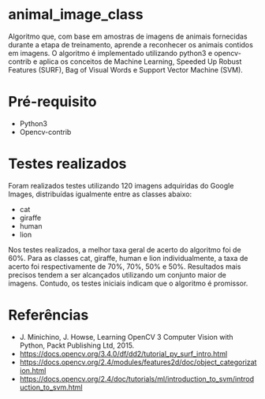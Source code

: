 # animal_image_class
Algoritmo que, com base em amostras de imagens de animais fornecidas durante a etapa de treinamento, aprende a reconhecer os animais contidos em imagens. O algoritmo é implementado utilizando python3 e opencv-contrib e aplica os conceitos de Machine Learning, Speeded Up Robust Features (SURF), Bag of Visual Words e Support Vector Machine (SVM).

# Pré-requisito
 * Python3
 * Opencv-contrib

# Testes realizados
Foram realizados testes utilizando 120 imagens adquiridas do Google Images, distribuídas igualmente entre as classes abaixo:
 * cat
 * giraffe
 * human
 * lion

Nos testes realizados, a melhor taxa geral de acerto do algoritmo foi de 60%. Para as classes cat, giraffe, human e lion individualmente, a taxa de acerto foi respectivamente de 70%, 70%, 50% e 50%. Resultados mais precisos tendem a ser alcançados utilizando um conjunto maior de imagens. Contudo, os testes iniciais indicam que o algoritmo é promissor.

# Referências
 * J. Minichino, J. Howse, Learning OpenCV 3 Computer Vision with Python, Packt Publishing Ltd, 2015.
 * https://docs.opencv.org/3.4.0/df/dd2/tutorial_py_surf_intro.html
 * https://docs.opencv.org/2.4/modules/features2d/doc/object_categorization.html
 * https://docs.opencv.org/2.4/doc/tutorials/ml/introduction_to_svm/introduction_to_svm.html
